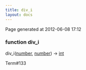 ```yaml
---
title: div_i
layout: docs
---
```


<div class="bottom_right_note">Page generated at 2012-06-08 17:12</div>
<h3><span class="minor">function</span> div_i</h3>

div_i(<a href="/docs/number.html">number</a>, <a href="/docs/number.html">number</a>) -> <a href="/docs/int.html">int</a>
<p></p>

<p><span class="extra_minor">Term#133</span></p>
